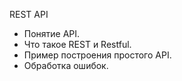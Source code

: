 
REST API
 - Понятие API.  
 - Что такое REST и Restful.  
 - Пример построения простого API.  
 - Обработка ошибок.  